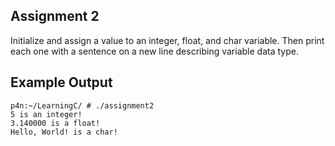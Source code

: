 ## Assignment 2
Initialize and assign a value to an integer, float, and char variable. Then print each one with a sentence on a new line describing variable data type.

## Example Output
```terminal_session
p4n:~/LearningC/ # ./assignment2                                      
5 is an integer!
3.140000 is a float!
Hello, World! is a char!
```

